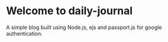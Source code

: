 # Welcome to daily-journal

A simple blog built using Node.js, ejs and passport.js for google authentication.

